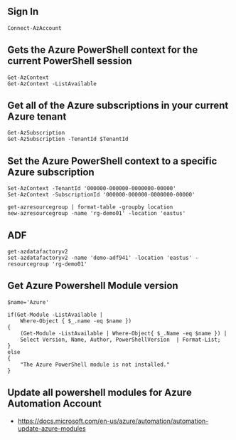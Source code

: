 
## Sign In
```
Connect-AzAccount
```

## Gets the Azure PowerShell context for the current PowerShell session
```
Get-AzContext
Get-AzContext -ListAvailable
```

## Get all of the Azure subscriptions in your current Azure tenant
```
Get-AzSubscription
Get-AzSubscription -TenantId $TenantId
```

## Set the Azure PowerShell context to a specific Azure subscription
```
Set-AzContext -TenantId '000000-000000-0000000-00000'
Set-AzContext -SubscriptionId '000000-000000-0000000-00000'

get-azresourcegroup | format-table -groupby location
new-azresourcegroup -name 'rg-demo01' -location 'eastus'
```
## ADF
```
get-azdatafactoryv2
set-azdatafactoryv2 -name 'demo-adf941' -location 'eastus' -resourcegroup 'rg-demo01'
```

## Get Azure Powershell Module version
```
$name='Azure'

if(Get-Module -ListAvailable | 
    Where-Object { $_.name -eq $name }) 
{ 
    (Get-Module -ListAvailable | Where-Object{ $_.Name -eq $name }) | 
    Select Version, Name, Author, PowerShellVersion  | Format-List; 
} 
else 
{ 
    "The Azure PowerShell module is not installed."
}
```

## Update all powershell modules for Azure Automation Account
- https://docs.microsoft.com/en-us/azure/automation/automation-update-azure-modules


